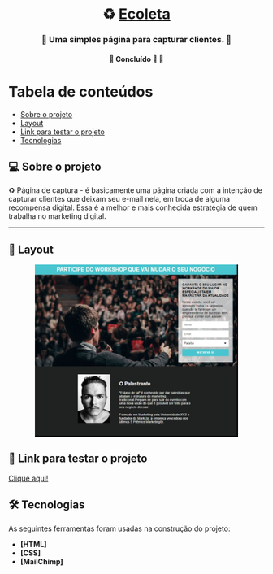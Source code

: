 

<h1 align="center">
     ♻️ <a href="#" alt="Página de Captura"> Ecoleta </a>
</h1>

<h3 align="center">
    🌱 Uma simples página para capturar clientes. 💚
</h3>

</p>

<h4 align="center">
	🚧   Concluído 🚀 🚧
</h4>

Tabela de conteúdos
=================
<!--ts-->
   * [Sobre o projeto](#-sobre-o-projeto)
   * [Layout](#-layout)
   * [Link para testar o projeto](#-como-executar-o-projeto)
   * [Tecnologias](#-tecnologias)

<!--te-->


## 💻 Sobre o projeto

♻️ Página de captura - é basicamente uma página criada com a intenção de capturar clientes que deixam seu e-mail nela, em troca de alguma recompensa digital. Essa é a melhor e mais conhecida estratégia de quem trabalha no marketing digital.

---

## 🎨 Layout

<p align="center" style="display: flex; align-items: flex-start; justify-content: center;">
  <img alt="Página de Captura" src="./images/Untitled.png" width="400px">
</p>

## 🚀 Link para testar o projeto

<a href="https://danielsouz4.github.io/pag-de-cap/">
Clique aqui!
</a>

## 🛠 Tecnologias

As seguintes ferramentas foram usadas na construção do projeto:

-   **[HTML]**
-   **[CSS]**
-   **[MailChimp]**